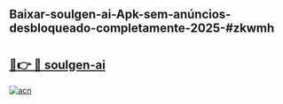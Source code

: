 ## Baixar-soulgen-ai-Apk-sem-anúncios-desbloqueado-completamente-2025-#zkwmh

# <h2><a href="https://ainizakaria.my?title=soulgen-ai&ref=20M">🔗👉 🔴 soulgen-ai</a></h2>

[![acn](https://github.com/user-attachments/assets/0f9c940e-d8b0-45ae-aac7-cd30a18b3e1c)](https://ainizakaria.my?title=soulgen-ai&ref=20M)

